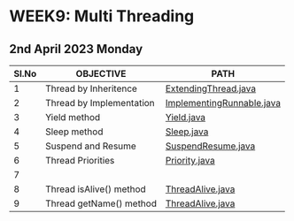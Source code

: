 # WEEK9: Multi Threading

## 2nd April 2023 Monday

| Sl.No | OBJECTIVE                | PATH                                                     |
| ----- | ------------------------ | -------------------------------------------------------- |
| 1     | Thread by Inheritence    | [ExtendingThread.java](./ExtendingThread.java)           |
| 2     | Thread by Implementation | [ImplementingRunnable.java](./ImplementingRunnable.java) |
| 3     | Yield method             | [Yield.java](./Yield.java)                               |
| 4     | Sleep method             | [Sleep.java](./Sleep.java)                               |
| 5     | Suspend and Resume       | [SuspendResume.java](./SuspendResume.java)               |
| 6     | Thread Priorities        | [Priority.java](./Priority.java)                         |
| 7     |                          |                                                          |
| 8     | Thread isAlive() method  | [ThreadAlive.java](./ThreadAlive.java)                   |
| 9     | Thread getName() method  | [ThreadAlive.java](./ThreadAlive.java)                   |
